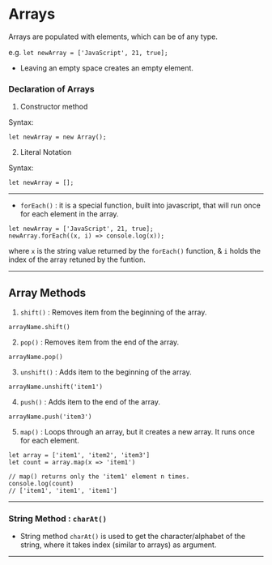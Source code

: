 # Arrays

Arrays are populated with elements, which can be of any type.

e.g. `let newArray = ['JavaScript', 21, true];`

- Leaving an empty space creates an empty element.

### Declaration of Arrays
1. Constructor method

Syntax: 

`let newArray = new Array();`

2. Literal Notation

Syntax: 

`let newArray = [];`

-------------------------------------------------------------------------------------------------------------------------------
- `forEach()` : it is a special function, built into javascript, that will run once for each element in the array.

```
let newArray = ['JavaScript', 21, true];
newArray.forEach((x, i) => console.log(x));
```

where `x` is the string value returned by the `forEach()` function, & `i` holds the index of the array retuned by the funtion.

--------------------------------------------------------------------------------------------------------------------------------
## Array Methods
1. `shift()` : Removes item from the beginning of the array.

`arrayName.shift()`

2. `pop()` : Removes item from the end of the array.

`arrayName.pop()`

3. `unshift()` : Adds item to the beginning of the array.

`arrayName.unshift('item1')`

4. `push()` : Adds item to the end of the array.

`arrayName.push('item3')`

5. `map()` : Loops through an array, but it creates a new array. It runs once for each element.

```
let array = ['item1', 'item2', 'item3']
let count = array.map(x => 'item1')

// map() returns only the 'item1' element n times.
console.log(count)
// ['item1', 'item1', 'item1']
```

--------------------------------------------------------------------------------------------------------------------------------
### String Method : `charAt()`

- String method `charAt()` is used to get the character/alphabet of the string, where it takes index (similar to arrays) as argument.

--------------------------------------------------------------------------------------------------------------------------------



